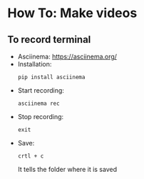 # How To: Make videos  

## To record terminal  
- Asciinema: https://asciinema.org/  
- Installation:    
  ```
  pip install asciinema
  ```  
- Start recording:  
  ```
  asciinema rec
  ```  
- Stop recording:   
  ```
  exit
  ```  
- Save: 
  ```
  crtl + c
  ```  
  It tells the folder where it is saved
  
